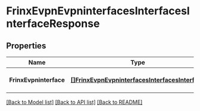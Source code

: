 # FrinxEvpnEvpninterfacesInterfacesInterfaceResponse

## Properties
Name | Type | Description | Notes
------------ | ------------- | ------------- | -------------
**FrinxEvpninterface** | [**[]FrinxEvpnEvpninterfacesInterfacesInterface**](frinx.evpn.evpninterfaces.interfaces.Interface.md) |  | [optional] [default to null]

[[Back to Model list]](../README.md#documentation-for-models) [[Back to API list]](../README.md#documentation-for-api-endpoints) [[Back to README]](../README.md)


